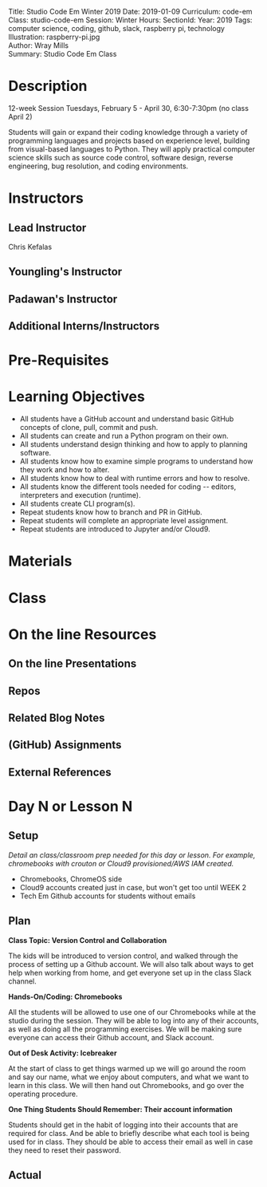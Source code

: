 Title: Studio Code Em Winter 2019
Date: 2019-01-09
Curriculum: code-em
Class: studio-code-em
Session: Winter
Hours:
SectionId:
Year: 2019
Tags: computer science, coding, github, slack, raspberry pi, technology  
Illustration: raspberry-pi.jpg  
Author: Wray Mills  
Summary: Studio Code Em Class

# Description

12-week Session
Tuesdays, February 5 - April 30, 6:30-7:30pm
(no class April 2)

Students will gain or expand their coding knowledge through a variety of programming languages and projects based on experience level, building from visual-based languages to Python. They will apply practical computer science skills such as source code control, software design, reverse engineering, bug resolution, and coding environments.

# Instructors

## Lead Instructor

Chris Kefalas

## Youngling's Instructor

## Padawan's Instructor

## Additional Interns/Instructors

# Pre-Requisites

# Learning Objectives

- All students have a GitHub account and understand basic GitHub concepts of clone, pull, commit and push.
- All students can create and run a Python program on their own.
- All students understand design thinking and how to apply to planning software.
- All students know how to examine simple programs to understand how they work and how to alter.
- All students know how to deal with runtime errors and how to resolve.
- All students know the different tools needed for coding -- editors, interpreters and execution (runtime).
- All students create CLI program(s).
- Repeat students know how to branch and PR in GitHub.
- Repeat students will complete an appropriate level assignment.
- Repeat students are introduced to Jupyter and/or Cloud9.

# Materials

# Class

# On the line Resources

## On the line Presentations

## Repos

## Related Blog Notes

## (GitHub) Assignments

## External References

# Day N or Lesson N

## Setup

_Detail an class/classroom prep needed for this day or lesson. For example, chromebooks with crouton or Cloud9 provisioned/AWS IAM created._

- Chromebooks, ChromeOS side
- Cloud9 accounts created just in case, but won't get too until WEEK 2
- Tech Em Github accounts for students without emails

## Plan

**Class Topic: Version Control and Collaboration**

The kids will be introduced to version control, and walked through the process of setting up a Github account. We will also talk about ways to get help when working from home, and get everyone set up in the class Slack channel.

**Hands-On/Coding: Chromebooks**

All the students will be allowed to use one of our Chromebooks while at the studio during the session. They will be able to log into any of their accounts, as well as doing all the programming exercises. We will be making sure everyone can access their Github account, and Slack account.

**Out of Desk Activity: Icebreaker**

At the start of class to get things warmed up we will go around the room and say our name, what we enjoy about computers, and what we want to learn in this class. We will then hand out Chromebooks, and go over the operating procedure.

**One Thing Students Should Remember: Their account information**

Students should get in the habit of logging into their accounts that are required for class. And be able to briefly describe what each tool is being used for in class. They should be able to access their email as well in case they need to reset their password.

## Actual
